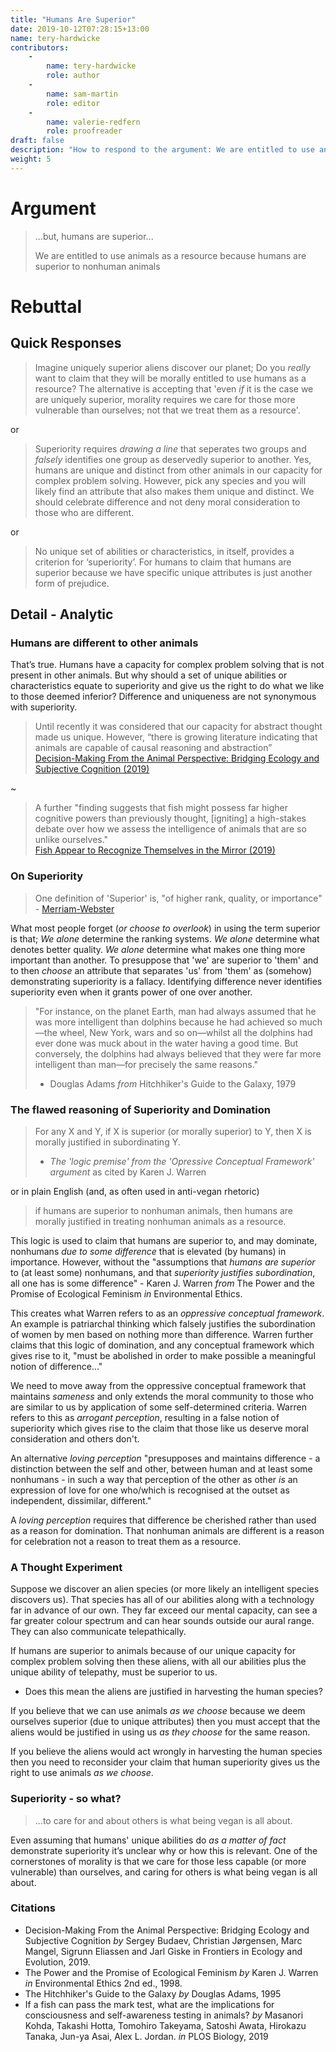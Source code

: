 ```yaml
---
title: "Humans Are Superior"
date: 2019-10-12T07:28:15+13:00
name: tery-hardwicke
contributors:
    - 
        name: tery-hardwicke
        role: author
    - 
        name: sam-martin
        role: editor
    - 
        name: valerie-redfern
        role: proofreader
draft: false
description: "How to respond to the argument: We are entitled to use animals as a resource because humans are superior to nonhuman animals"
weight: 5
---
```

# Argument

> ...but, humans are superior...  
>   
> We are entitled to use animals as a resource because humans are superior to nonhuman animals

# Rebuttal

## Quick Responses

> Imagine uniquely superior aliens discover our planet; Do you *really* want to claim that they will be morally entitled to use humans as a resource? The alternative is accepting that 'even *if* it is the case we are uniquely superior, morality requires we care for those more vulnerable than ourselves; not that we treat them as a resource'.

or

> Superiority requires *drawing a line* that seperates two groups and *falsely* identifies one group as deservedly superior to another. Yes, humans are unique and distinct from other animals in our capacity for complex problem solving. However, pick any species and you will likely find an attribute that also makes them unique and distinct. We should celebrate difference and not deny moral consideration to those who are different.
 
or 
  
> No unique set of abilities or characteristics, in itself, provides a criterion for ‘superiority’.  For humans to claim that humans are superior because we have specific unique attributes is just another form of prejudice. 


## Detail - Analytic

### Humans are different to other animals

That’s true. Humans have a capacity for complex problem solving that is not present in other animals. But why should a set of unique abilities or characteristics equate to superiority and give us the right to do what we like to those deemed inferior? Difference and uniqueness are not synonymous with superiority. 

> Until recently it was considered that our capacity for abstract thought made us unique. However, “there is growing literature indicating that animals are capable of causal reasoning and abstraction”  
> [Decision-Making From the Animal Perspective: Bridging Ecology and Subjective Cognition (2019)](https://www.frontiersin.org/articles/10.3389/fevo.2019.00164/full)  

 
 ~


> A further "finding suggests that fish might possess far higher cognitive powers than previously thought, [igniting] a high-stakes debate over how we assess the intelligence of animals that are so unlike ourselves."  
> [Fish Appear to Recognize Themselves in the Mirror (2019)](http://web.archive.org/web/20191004075152/https://www.sciencedaily.com/releases/2019/02/190207142234.htm)

### On Superiority


> One definition of 'Superior' is, "of higher rank, quality, or importance" - [Merriam-Webster](http://web.archive.org/web/20190711165845/https://www.merriam-webster.com/dictionary/superior)

What most people forget (*or choose to overlook*) in using the term superior is that; *We alone* determine the ranking systems. *We alone* determine what denotes better quality. *We alone* determine what makes one thing more important than another. To presuppose that 'we' are superior to 'them' and to then *choose* an attribute that separates 'us' from 'them' as (somehow) demonstrating superiority is a fallacy. Identifying difference never identifies superiority even when it grants power of one over another.  

> "For instance, on the planet Earth, man had always assumed that he was more intelligent than dolphins because he had achieved so much—the wheel, New York, wars and so on—whilst all the dolphins had ever done was muck about in the water having a good time. But conversely, the dolphins had always believed that they were far more intelligent than man—for precisely the same reasons."  
> - Douglas Adams *from* Hitchhiker's Guide to the Galaxy, 1979



### The flawed reasoning of Superiority and Domination

> For any X and Y, if X is superior (or morally superior) to Y, then X is morally justified in subordinating Y.  
> - *The 'logic premise' from the 'Opressive Conceptual Framework' argument* as cited by Karen J. Warren
 
 or in plain English (and, as often used in anti-vegan rhetoric) 
 
 > if humans are superior to nonhuman animals, then humans are morally justified in treating nonhuman animals as a resource. 
 

This logic is used to claim that humans are superior to, and may dominate, nonhumans *due to some difference* that is elevated (by humans) in importance. However, without the "assumptions  that *humans are superior* to (at least some) nonhumans, and that *superiority justifies subordination*, all one has is some difference" - Karen J. Warren *from* The Power and the Promise of Ecological Feminism *in* Environmental Ethics.

This creates what Warren refers to as an *oppressive conceptual framework*. An example is patriarchal thinking which falsely justifies the subordination of women by men based on nothing more than difference. Warren further claims that this logic of domination, and any conceptual framework which gives rise to it, "must be abolished  in order to make possible a meaningful notion of difference..."

We need to move away from the oppressive conceptual framework that maintains *sameness* and only extends the moral community to those who are similar to us by application of some self-determined criteria. Warren refers to this as *arrogant perception*, resulting in a false notion of superiority which gives rise to the claim that those like us deserve moral consideration and others don't.

An alternative *loving perception* "presupposes and maintains difference - a distinction between the self and other, between human and at least some nonhumans - in such a way that perception of the other as other *is* an expression of love for one who/which is recognised at the outset as independent, dissimilar, different."  

A *loving perception* requires that difference be cherished rather than used as a reason for domination. That nonhuman animals are different is a reason for celebration not a reason to treat them as a resource.



### A Thought Experiment

Suppose we discover an alien species (or more likely an intelligent species discovers us). That species has all of our abilities along with a technology far in advance of our own. They far exceed our mental capacity, can see a far greater colour spectrum and can hear sounds outside our aural range. They can also communicate telepathically.

If humans are superior to animals because of our unique capacity for complex problem solving then these aliens, with all our abilities plus the unique ability of telepathy, must be superior to us.

- Does this mean the aliens are justified in harvesting the human species?

If you believe that we can use animals *as we choose* because we deem ourselves superior (due to unique attributes) then you must accept that the aliens would be justified in using us *as they choose* for the same reason.

If you believe the aliens would act wrongly in harvesting the human species then you need to reconsider your claim that human superiority gives us the right to use animals *as we choose*.

### Superiority - so what?

> ...to care for and about others is what being vegan is all about.

Even assuming that humans' unique abilities do *as a matter of fact* demonstrate superiority it’s unclear why or how this is relevant. One of the cornerstones of morality is that we care for those less capable (or more vulnerable) than ourselves, and caring for others is what being vegan is all about.

### Citations

* Decision-Making From the Animal Perspective: Bridging Ecology and Subjective Cognition *by* Sergey Budaev, Christian Jørgensen, Marc Mangel, Sigrunn Eliassen and Jarl Giske in Frontiers in Ecology and Evolution, 2019.  
* The Power and the Promise of Ecological Feminism *by* Karen J. Warren *in* Environmental Ethics 2nd ed., 1998.  
* The Hitchhiker's Guide to the Galaxy *by* Douglas Adams, 1995
* If a fish can pass the mark test, what are the implications for consciousness and self-awareness testing in animals? *by* Masanori Kohda, Takashi Hotta, Tomohiro Takeyama, Satoshi Awata, Hirokazu Tanaka, Jun-ya Asai, Alex L. Jordan. *in* PLOS Biology, 2019
